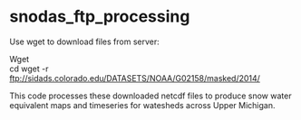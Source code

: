 # snodas_ftp_processing
 Use wget to download files from server:
 
 Wget	
cd 
wget -r ftp://sidads.colorado.edu/DATASETS/NOAA/G02158/masked/2014/

This code 
processes these downloaded netcdf files to produce snow water equivalent maps and timeseries for watesheds across Upper Michigan.


